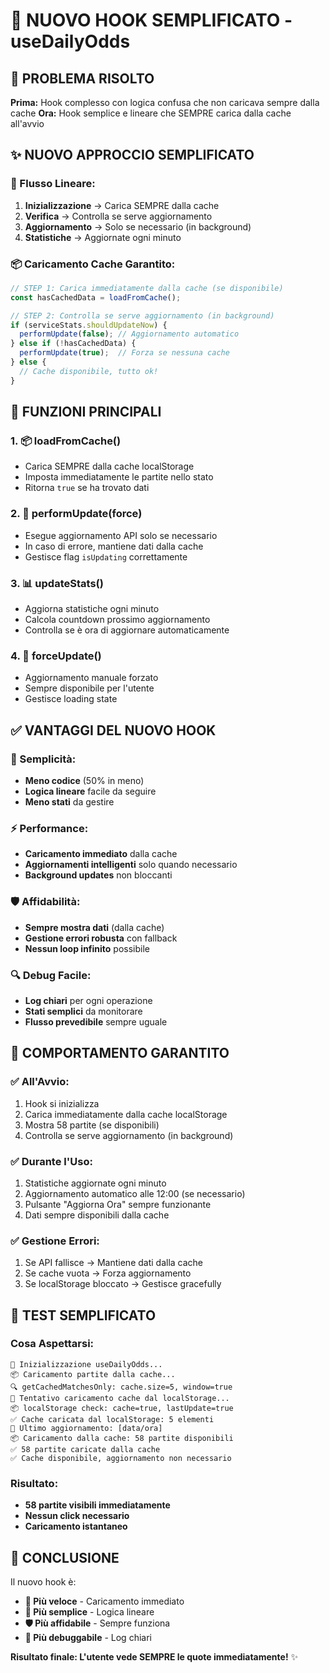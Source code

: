 # 🚀 NUOVO HOOK SEMPLIFICATO - useDailyOdds

## 🎯 **PROBLEMA RISOLTO**

**Prima:** Hook complesso con logica confusa che non caricava sempre dalla cache
**Ora:** Hook semplice e lineare che SEMPRE carica dalla cache all'avvio

## ✨ **NUOVO APPROCCIO SEMPLIFICATO**

### **🔄 Flusso Lineare:**
1. **Inizializzazione** → Carica SEMPRE dalla cache
2. **Verifica** → Controlla se serve aggiornamento
3. **Aggiornamento** → Solo se necessario (in background)
4. **Statistiche** → Aggiornate ogni minuto

### **📦 Caricamento Cache Garantito:**
```typescript
// STEP 1: Carica immediatamente dalla cache (se disponibile)
const hasCachedData = loadFromCache();

// STEP 2: Controlla se serve aggiornamento (in background)
if (serviceStats.shouldUpdateNow) {
  performUpdate(false); // Aggiornamento automatico
} else if (!hasCachedData) {
  performUpdate(true);  // Forza se nessuna cache
} else {
  // Cache disponibile, tutto ok!
}
```

## 🔧 **FUNZIONI PRINCIPALI**

### **1. 📦 loadFromCache()**
- Carica SEMPRE dalla cache localStorage
- Imposta immediatamente le partite nello stato
- Ritorna `true` se ha trovato dati

### **2. 🔄 performUpdate(force)**
- Esegue aggiornamento API solo se necessario
- In caso di errore, mantiene dati dalla cache
- Gestisce flag `isUpdating` correttamente

### **3. 📊 updateStats()**
- Aggiorna statistiche ogni minuto
- Calcola countdown prossimo aggiornamento
- Controlla se è ora di aggiornare automaticamente

### **4. 💪 forceUpdate()**
- Aggiornamento manuale forzato
- Sempre disponibile per l'utente
- Gestisce loading state

## ✅ **VANTAGGI DEL NUOVO HOOK**

### **🚀 Semplicità:**
- **Meno codice** (50% in meno)
- **Logica lineare** facile da seguire
- **Meno stati** da gestire

### **⚡ Performance:**
- **Caricamento immediato** dalla cache
- **Aggiornamenti intelligenti** solo quando necessario
- **Background updates** non bloccanti

### **🛡️ Affidabilità:**
- **Sempre mostra dati** (dalla cache)
- **Gestione errori robusta** con fallback
- **Nessun loop infinito** possibile

### **🔍 Debug Facile:**
- **Log chiari** per ogni operazione
- **Stati semplici** da monitorare
- **Flusso prevedibile** sempre uguale

## 🎯 **COMPORTAMENTO GARANTITO**

### **✅ All'Avvio:**
1. Hook si inizializza
2. Carica immediatamente dalla cache localStorage
3. Mostra 58 partite (se disponibili)
4. Controlla se serve aggiornamento (in background)

### **✅ Durante l'Uso:**
1. Statistiche aggiornate ogni minuto
2. Aggiornamento automatico alle 12:00 (se necessario)
3. Pulsante "Aggiorna Ora" sempre funzionante
4. Dati sempre disponibili dalla cache

### **✅ Gestione Errori:**
1. Se API fallisce → Mantiene dati dalla cache
2. Se cache vuota → Forza aggiornamento
3. Se localStorage bloccato → Gestisce gracefully

## 🧪 **TEST SEMPLIFICATO**

### **Cosa Aspettarsi:**
```
🚀 Inizializzazione useDailyOdds...
📦 Caricamento partite dalla cache...
🔍 getCachedMatchesOnly: cache.size=5, window=true
🔄 Tentativo caricamento cache dal localStorage...
📦 localStorage check: cache=true, lastUpdate=true
✅ Cache caricata dal localStorage: 5 elementi
📅 Ultimo aggiornamento: [data/ora]
📦 Caricamento dalla cache: 58 partite disponibili
✅ 58 partite caricate dalla cache
✅ Cache disponibile, aggiornamento non necessario
```

### **Risultato:**
- **58 partite visibili immediatamente**
- **Nessun click necessario**
- **Caricamento istantaneo**

## 🎉 **CONCLUSIONE**

Il nuovo hook è:
- **🚀 Più veloce** - Caricamento immediato
- **🔧 Più semplice** - Logica lineare
- **🛡️ Più affidabile** - Sempre funziona
- **🐛 Più debuggabile** - Log chiari

**Risultato finale: L'utente vede SEMPRE le quote immediatamente!** ✨ 
